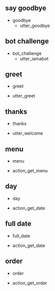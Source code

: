## say goodbye
* goodbye
  - utter_goodbye

## bot challenge
* bot_challenge
  - utter_iamabot

## greet
* greet
 - utter_greet
 
## thanks
* thanks
- utter_welcome
 
## menu
* menu
 - action_get_menu

## day
* day
 - action_get_date

## full date
* full_date
 - action_get_date

## order
* order
 - action_get_order